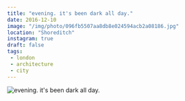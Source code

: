 ```yaml
---
title: "evening. it's been dark all day."
date: 2016-12-10
image: "/img/photo/096fb5507aa8db8e024594acb2a08186.jpg"
location: "Shoreditch"
instagram: true
draft: false
tags:
 - london
 - architecture
 - city
---
```


![evening. it's been dark all day.](/img/photo/096fb5507aa8db8e024594acb2a08186.jpg)
